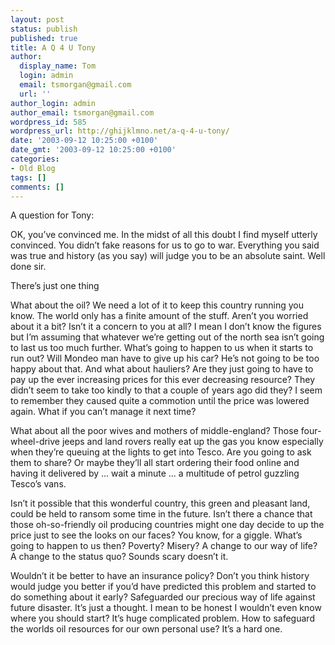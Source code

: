 ```yaml
---
layout: post
status: publish
published: true
title: A Q 4 U Tony
author:
  display_name: Tom
  login: admin
  email: tsmorgan@gmail.com
  url: ''
author_login: admin
author_email: tsmorgan@gmail.com
wordpress_id: 585
wordpress_url: http://ghijklmno.net/a-q-4-u-tony/
date: '2003-09-12 10:25:00 +0100'
date_gmt: '2003-09-12 10:25:00 +0100'
categories:
- Old Blog
tags: []
comments: []
---
```

<p>A question for Tony:</p>

<p class="firstpar">OK, you&#8217;ve convinced me. In the midst of all this doubt I find myself utterly convinced. You didn&#8217;t fake reasons for us to go to war. Everything you said was true and history (as you say) will judge you to be an absolute saint. Well done sir.</p>

<p class="firstpar">There&#8217;s just one thing</p>

<p class="firstpar">What about the oil? We need a lot of it to keep this country running you know. The world only has a finite amount of the stuff. Aren&#8217;t you worried about it a bit? Isn&#8217;t it a concern to you at all? I mean I don&#8217;t know the figures but I&#8217;m assuming that whatever we&#8217;re getting out of the north sea isn&#8217;t going to last us too much further. What&#8217;s going to happen to us when it starts to run out? Will Mondeo man have to give up his car? He&#8217;s not going to be too happy about that. And what about hauliers? Are they just going to have to pay up the ever increasing prices for this ever decreasing resource? They didn&#8217;t seem to take too kindly to that a couple of years ago did they? I seem to remember they caused quite a commotion until the price was lowered again. What if you can&#8217;t manage it next time?</p>

<p>What about all the poor wives and mothers of middle-england? Those four-wheel-drive jeeps and land rovers really eat up the gas you know especially when they&#8217;re queuing at the lights to get into Tesco. Are you going to ask them to share? Or maybe they&#8217;ll all start ordering their food online and having it delivered by ... wait a minute ... a multitude of petrol guzzling Tesco&#8217;s vans.</p>

<p>Isn&#8217;t it possible that this wonderful country, this green and pleasant land, could be held to ransom some time in the future. Isn&#8217;t there a chance that those oh-so-friendly oil producing countries might one day decide to up the price just to see the looks on our faces? You know, for a giggle. What&#8217;s going to happen to us then? Poverty? Misery? A change to our way of life? A change to the status quo? Sounds scary doesn&#8217;t it.</p>

<p>Wouldn&#8217;t it be better to have an insurance policy? Don&#8217;t you think history would judge you better if you&#8217;d have predicted this problem and started to do something about it early? Safeguarded our precious way of life against future disaster. It&#8217;s just a thought. I mean to be honest I wouldn&#8217;t even know where you should start? It&#8217;s huge complicated problem. How to safeguard the worlds oil resources for our own personal use? It&#8217;s a hard one.</p>

